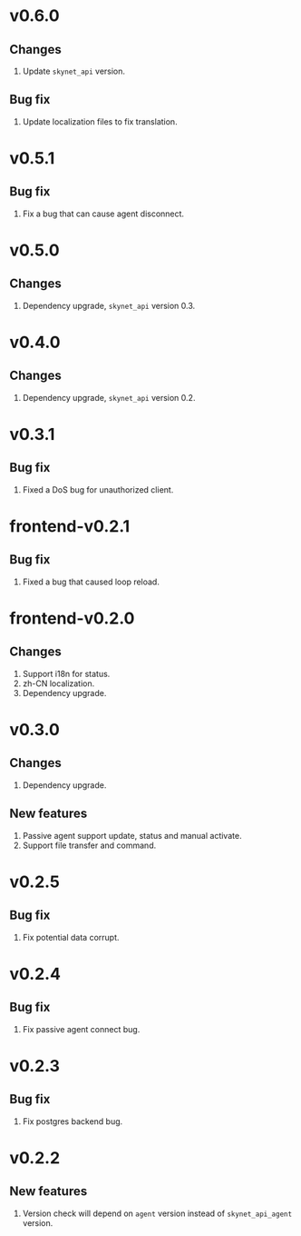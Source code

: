 # v0.6.0
## Changes
1. Update `skynet_api` version.

## Bug fix
1. Update localization files to fix translation.

# v0.5.1
## Bug fix
1. Fix a bug that can cause agent disconnect.

# v0.5.0
## Changes
1. Dependency upgrade, `skynet_api` version 0.3.

# v0.4.0
## Changes
1. Dependency upgrade, `skynet_api` version 0.2.

# v0.3.1
## Bug fix
1. Fixed a DoS bug for unauthorized client.

# frontend-v0.2.1
## Bug fix
1. Fixed a bug that caused loop reload.

# frontend-v0.2.0
## Changes
1. Support i18n for status.
2. zh-CN localization.
3. Dependency upgrade.

# v0.3.0
## Changes
1. Dependency upgrade.

## New features
1. Passive agent support update, status and manual activate.
2. Support file transfer and command.

# v0.2.5
## Bug fix
1. Fix potential data corrupt.

# v0.2.4
## Bug fix
1. Fix passive agent connect bug.

# v0.2.3
## Bug fix
1. Fix postgres backend bug.

# v0.2.2
## New features
1. Version check will depend on `agent` version instead of `skynet_api_agent` version.